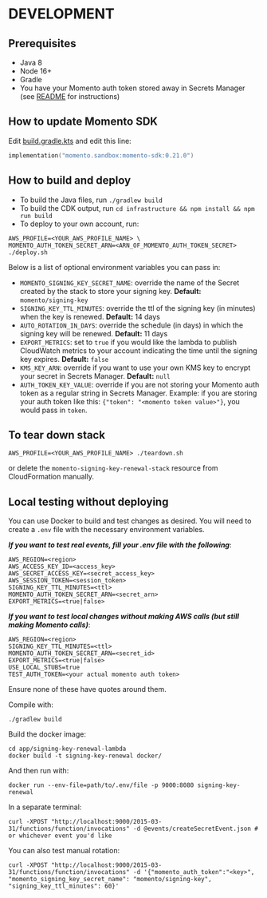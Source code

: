 # DEVELOPMENT 

## Prerequisites
* Java 8
* Node 16+
* Gradle
* You have your Momento auth token stored away in Secrets Manager (see [README](./README.md) for instructions)

## How to update Momento SDK
Edit [build.gradle.kts](./build.gradle.kts) and edit this line:
```kotlin
implementation("momento.sandbox:momento-sdk:0.21.0")
```


## How to build and deploy
* To build the Java files, run `./gradlew build`
* To build the CDK output, run `cd infrastructure && npm install && npm run build`
* To deploy to your own account, run:
```shell
AWS_PROFILE=<YOUR_AWS_PROFILE_NAME> \
MOMENTO_AUTH_TOKEN_SECRET_ARN=<ARN_OF_MOMENTO_AUTH_TOKEN_SECRET> ./deploy.sh
```

Below is a list of optional environment variables you can pass in:
* `MOMENTO_SIGNING_KEY_SECRET_NAME`: override the name of the Secret created by the stack to store your signing key. **Default:** `momento/signing-key`
* `SIGNING_KEY_TTL_MINUTES`: override the ttl of the signing key (in minutes) when the key is renewed. **Default:** 14 days
* `AUTO_ROTATION_IN_DAYS`: override the schedule (in days) in which the signing key will be renewed. **Default:** 11 days
* `EXPORT_METRICS`: set to `true` if you would like the lambda to publish CloudWatch metrics to your account indicating the time until the signing key expires. **Default:** `false`
* `KMS_KEY_ARN`: override if you want to use your own KMS key to encrypt your secret in Secrets Manager. **Default:** `null`
* `AUTH_TOKEN_KEY_VALUE`: override if you are not storing your Momento auth token as a regular string in Secrets Manager. Example: if you are storing your auth token like this: `{"token": "<momento token value>"}`,
   you would pass in `token`.

## To tear down stack
```shell
AWS_PROFILE=<YOUR_AWS_PROFILE_NAME> ./teardown.sh
```

or delete the `momento-signing-key-renewal-stack` resource from CloudFormation manually.

## Local testing without deploying
You can use Docker to build and test changes as desired. You will need to create a `.env` file with the necessary
environment variables.

***If you want to test real events, fill your .env file with the following***:

```shell
AWS_REGION=<region>
AWS_ACCESS_KEY_ID=<access_key>
AWS_SECRET_ACCESS_KEY=<secret_access_key>
AWS_SESSION_TOKEN=<session_token>
SIGNING_KEY_TTL_MINUTES=<ttl>
MOMENTO_AUTH_TOKEN_SECRET_ARN=<secret_arn>
EXPORT_METRICS=<true|false>
```

***If you want to test local changes without making AWS calls (but still making Momento calls)***:
```shell
AWS_REGION=<region>
SIGNING_KEY_TTL_MINUTES=<ttl>
MOMENTO_AUTH_TOKEN_SECRET_ARN=<secret_id>
EXPORT_METRICS=<true|false>
USE_LOCAL_STUBS=true
TEST_AUTH_TOKEN=<your actual momento auth token>
```

Ensure none of these have quotes around them.

Compile with:

```shell
./gradlew build
```

Build the docker image:

```shell
cd app/signing-key-renewal-lambda
docker build -t signing-key-renewal docker/
```

And then run with:

```shell
docker run --env-file=path/to/.env/file -p 9000:8080 signing-key-renewal
```

In a separate terminal:

```shell
curl -XPOST "http://localhost:9000/2015-03-31/functions/function/invocations" -d @events/createSecretEvent.json # or whichever event you'd like
```

You can also test manual rotation:
```shell
curl -XPOST "http://localhost:9000/2015-03-31/functions/function/invocations" -d '{"momento_auth_token":"<key>", "momento_signing_key_secret_name": "momento/signing-key", "signing_key_ttl_minutes": 60}'
```
